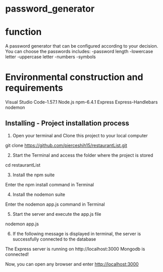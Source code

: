 # password_generator

# function
A password generator that can be configured according to your decision.
You can choose the passwords includes:
-password length 
-lowercase letter
-uppercase letter
-numbers
-symbols

# Environmental construction and requirements
Visual Studio Code-1.57.1
Node.js
npm-6.4.1
Express
Express-Handlebars
nodemon

## Installing - Project installation process

1. Open your terminal and Clone this project to your local computer

git clone https://github.com/pierceshih15/restaurantList.git

2. Start the Terminal and access the folder where the project is stored

cd restaurantList

3. Install the npm suite

Enter the npm install command in Terminal

4. Install the nodemon suite

Enter the nodemon app.js command in Terminal

5. Start the server and execute the app.js file

nodemon app.js

6. If the following message is displayed in terminal, the server is successfully connected to the database

The Express server is running on http://localhost:3000
Mongodb is connected!

Now, you can open any browser and enter [http://localhost:3000](http://localhost:3000)
